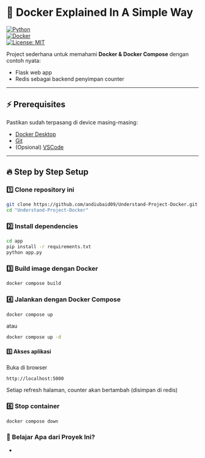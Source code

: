 # 🚀 Docker Explained In A Simple Way  

[![Python](https://img.shields.io/badge/python-3.10-blue.svg)](https://www.python.org/)  
[![Docker](https://img.shields.io/badge/docker-ready-blue.svg)](https://www.docker.com/)  
[![License: MIT](https://img.shields.io/badge/License-MIT-yellow.svg)](LICENSE)  

Project sederhana untuk memahami **Docker & Docker Compose** dengan contoh nyata:  
- Flask web app  
- Redis sebagai backend penyimpan counter  

---

## ⚡ Prerequisites  

Pastikan sudah terpasang di device masing-masing:  
- [Docker Desktop](https://www.docker.com/products/docker-desktop/)  
- [Git](https://git-scm.com/)  
- (Opsional) [VSCode](https://code.visualstudio.com/)  

---

## 🔥 Step by Step Setup  

### 1️⃣ Clone repository ini  

```bash
git clone https://github.com/andiubaid09/Understand-Project-Docker.git
cd "Understand-Project-Docker"
```

### 2️⃣ Install dependencies

```bash
cd app
pip install -r requirements.txt
python app.py
```

### 3️⃣ Build image dengan Docker
```bash
docker compose build
```

### 4️⃣ Jalankan dengan Docker Compose
```bash
docker compose up
```
atau
```bash
docker compose up -d
```

#### 5️⃣ Akses aplikasi
Buka di browser
```bash
http://localhost:5000
```
Setiap refresh halaman, counter akan bertambah (disimpan di redis)

### 6️⃣ Stop container
```bash
docker compose down
```

### 🐳 Belajar Apa dari Proyek Ini?
- 
